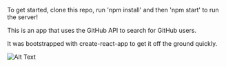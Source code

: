 To get started, clone this repo, run 'npm install' and then 'npm start' to run the server!

This is an app that uses the GitHub API to search for GitHub users. 

It was bootstrapped with create-react-app to get it off the ground quickly.

![Alt Text](https://media.giphy.com/media/YjRJZeaJfm4DkEtvpX/giphy.gif)
